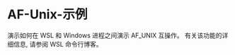 # <a name="af-unix-sample"></a>AF-Unix-示例

演示如何在 WSL 和 Windows 进程之间演示 AF_UNIX 互操作。 有关该功能的详细信息, 请参阅 WSL 命令行博客。